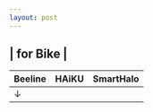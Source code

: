 ```yaml
---
layout: post
---
```


## | for Bike |

Beeline | HAiKU | SmartHalo
----- | ------ | -----
 | ↓ | 

<!--
Brand | Official Websites
------------ | -------------
Beeline | [https://beeline.co/](https://beeline.co/)
HAiKU | [http://www.haiku.bike/](http://www.haiku.bike/)
SmartHalo | [https://www.smarthalo.bike/#intro](https://www.smarthalo.bike/#intro)-->
